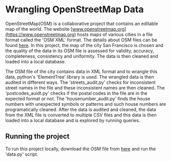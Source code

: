 # Wrangling OpenStreetMap Data
OpenStreetMap(OSM) is a collaborative project that contains an editable map of the world. The website [www.openstreetmap.org](https://www.openstreetmap.org) hosts maps of various cities in a file format called the 'OSM XML' format. The details about OSM files can be found [here](http://wiki.openstreetmap.org/wiki/OSM_XML). In this project, the map of the city San Francisco is chosen and the quality of the data in its OSM file is assessed for validity, accuracy, completeness, consistency and uniformity. The data is then cleaned and loaded into a local database.

The OSM file of the city contains data in XML format and to wrangle this data, python's 'ElementTree' library is used. The wrangled data is then audited in different ways. The 'streets_audit.py' checks for inconsistent street names in the file and these inconsistent names are then cleaned. The 'postcodes_auidt.py' checks if the postal codes in the file are in the expected format or not. The 'housenumber_audit.py' finds the house numbers with unexpected symbols or patterns and such house numbers are programatically cleaned. After the data is audited and cleaned, the data from the XML file is converted to multiple CSV files and this data is then loaded into a local database and is explored by running queries.

## Running the project
To run this project locally, download the OSM file from [here](https://mapzen.com/data/metro-extracts/metro/san-francisco_california/) and run the 'data.py' script.
